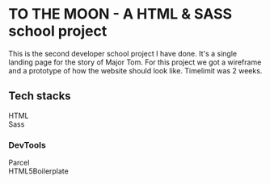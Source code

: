 # TO THE MOON - A HTML & SASS school project

This is the second developer school project I have done. It's a single landing page for the story of Major Tom.
For this project we got a wireframe and a prototype of how the website should look like.
Timelimit was 2 weeks.

## Tech stacks

HTML\
Sass

### DevTools

Parcel\
HTML5Boilerplate
